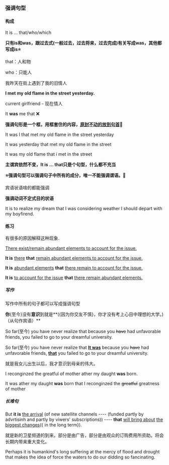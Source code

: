 ### 强调句型

#### 构成

It is ... that/who/which

**只有is和was，跟过去式(一般过去，过去将来，过去完成)有关写成was，其他都写成is:star:**

that：人和物

who：只能人

我昨天在街上遇到了我的旧情人

**I met my old flame in the street yesterday.**

current girlfriend - 现在情人

It **was** me that  :x:

**强调句形是一个框，用框套住的内容，<u>原封不动的放到句首</u>:statue_of_liberty:**

It was I that met my old flame in the street yesterday

It was yesterday that met my old flame in the street

It was my old flame that i met in the street

**主谓宾依然不变，It is ... that只是个句型，什么都不充当**



**:star:强调句型可以强调句子中所有的成分，唯一不能强调谓语。:night_with_stars:**

宾语状语啥的都能强调

**强调动词不定式目的状语**

It is to realize my dream that I was considering weather I should depart with my boyfirend.



#### 练习 

有很多的原因解释这种现象.

<u>There exist/remain abundant elements to account for the issue.</u>

**It is** <u>there</u> **that** <u>remain abundant elements to account for the issue.</u>

**It is**  <u>abundant elements</u> **that** <u>there remain to account for the issue.</u>

**It is**  <u>to account for the issue</u> **that** <u>there remain  abundant elements.</u>

##### 写作

写作中所有的句子都可以写成强调句型

**你**{至今}没有**意识**到就是**({因为你交友不慎}，你才没有考上心目中理想的大学。)（从句作宾语）**

So far(至今) you have never realize that because you ~~have~~ had  unfavorable friends, you failed to go to your dreamful university.

So far(至今) you have never realize that **<u>It was</u>** because you ~~have~~ had  unfavorable friends, **<u>that</u>** you failed to go to your dreamful university.



就是我女儿出生以后，我才意识到母亲的伟大。

I reconginzed the greatful of mother ather my daught **was**  born.

It was  ather my daught **was** born that I reconginzed the ~~greatful~~ greatness of mother

##### 长难句

But **it is** <u>the arrival</u> (of new satellite channels ---- (funded partly by advrtisinh and partly by viwers' subscriptions)) ---- **that** <u>will bring about</u> <u>the biggest changes</u>({ in the long term}).

就是新的卫星频道的到来。部分是由广告，部分是由观众的订购费用所资助。将会长期内带来重大变化。



Perhaps it is humankind's long suffering at the mercy of flood and drought that makes the idea of force the waters to do our didding so fancinating.